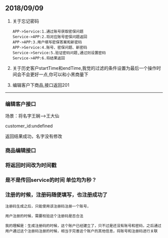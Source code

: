 ## 2018/09/09

1. 关于忘记密码

   ```sequence
   APP->Service:1.通过账号获取密保问题
   Service->APP:2.将对应账号密保问题返回
   APP->APP:3.用户填写密保答案和新密码
   APP->Service:4.账号、密保问题、新密码
   Service->Service:5.验证密码问题,通过则设置密码
   Service->APP:6.将结果返回
   ```

2. 关于历史客户startTime和endTime,我觉的过滤的条件设置为最后一个操作时间会不会更好一点,你可以和小黑商量下
3. 编辑客户下商品,接口返回201

---

### 编辑客户接口

场景：将名字王娴-->王大仙

customer_id:undefined

返回结果成功，名字没有修改

### 商品编辑接口

### 将返回时间改为时间戳 

### 是不是传回service的时间 单位均为秒？

### 注册的时候，注册码随便填写，也注册成功了

	注册码生成之后，只能使用该注册码注册一个账号，
	
	用户注册的时候，需要校验这个注册码是否合法
	
	我的理解是：生成注册码的时候，这个账户已经建立了，只不过是还没有账号和密码，之后通过用户通过这个注册码注册的时候，相当于完善这个账户的其他信息，将账号和注册码进行关联